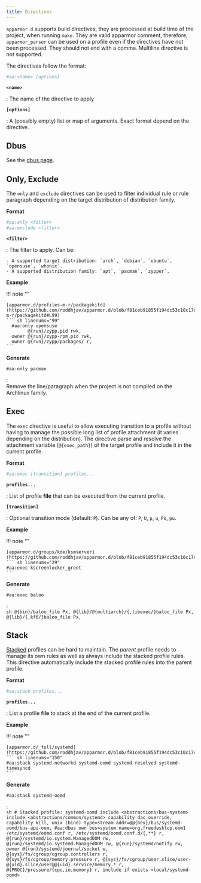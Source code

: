 ```yaml
---
title: Directives
---
```


`apparmor.d` supports build directives, they are processed at build time of the project, when running `make`. They are valid apparmor comment, therefore, `apparmor_parser` can be used on a profile even if the directives have not been processed. They should not end with a comma. Multiline directive is not supported.

The directives follow the format:
```sh
#aa:<name> [options]
```

**`<name>`**

:   The name of the directive to apply


**`[options]`**

:   A (possibly empty) list or map of arguments. Exact format depend on the directive.

## Dbus

See the [dbus page](dbus.md#dbus-directive).

    
## Only, Exclude

The `only` and `exclude` directives can be used to filter individual rule or rule paragraph depending on the target distribution of distribution family.

**Format**

```sh
#aa:only <filter>
#aa:exclude <filter>
```

**`<filter>`**

:   The filter to apply. Can be:

    - A supported target distribution: `arch`, `debian`, `ubuntu`, `opensuse`, `whonix`.
    - A supported distribution family: `apt`, `pacman`, `zypper`.

**Example**

!!! note ""

    [apparmor.d/profiles-m-r/packagekitd](https://github.com/roddhjav/apparmor.d/blob/f81ceb91855f194dc53c10c17cbe1d7b50434a1e/apparmor.d/profiles-m-r/packagekitd#L99)
    ``` sh linenums="99"
      #aa:only opensuse
            @{run}/zypp.pid rwk,
      owner @{run}/zypp-rpm.pid rwk,
      owner @{run}/zypp/packages/ r,
    ```

**Generate**

`#aa:only pacman`

:   
    Remove the line/paragraph when the project is not compiled on the Archlinux family.


## Exec

The `exec` directive is useful to allow executing transition to a profile without having to manage the possible long list of profile attachment (it varies depending on the distribution). The directive parse and resolve the attachment variable (`@{exec_path}`) of the target profile and include it in the current profile.

**Format**

```sh
#aa:exec [transition] profiles...
```

**`profiles...`**

:   List of profile **file** that can be executed from the current profile.

**`[transition]`**

:   Optional transition mode (default: `P`). Can be any of: `P`, `U`, `p`, `u`, `PU`, `pu`.


**Example**

!!! note ""

    [apparmor.d/groups/kde/ksmserver](https://github.com/roddhjav/apparmor.d/blob/f81ceb91855f194dc53c10c17cbe1d7b50434a1e/apparmor.d/groups/kde/ksmserver#L29)
    ``` sh linenums="29"
    #aa:exec kscreenlocker_greet
    ```

**Generate**

`#aa:exec baloo`

:   
    ```sh
    @{bin}/baloo_file Px,
    @{lib}/@{multiarch}/{,libexec/}baloo_file Px,
    @{lib}/{,kf6/}baloo_file Px,
    ```


## Stack

[Stacked](https://gitlab.com/apparmor/apparmor/-/wikis/AppArmorStacking) profiles can be hard to maintain. The *parent* profile needs to manage its own rules as well as always include the stacked profile rules. This directive automatically include the stacked profile rules into the parent profile.

**Format**

```sh
#aa:stack profiles...
```

**`profiles...`**

:   List a profile **file** to stack at the end of the current profile.


**Example**

!!! note ""

    [apparmor.d/_full/systemd](https://github.com/roddhjav/apparmor.d/blob/f81ceb91855f194dc53c10c17cbe1d7b50434a1e/apparmor.d/groups/_full/systemd#L150)
    ``` sh linenums="150"
    #aa:stack systemd-networkd systemd-oomd systemd-resolved systemd-timesyncd
    ```

**Generate**

`#aa:stack systemd-oomd`

:   
    ```sh
    # Stacked profile: systemd-oomd
    include <abstractions/bus-system>
    include <abstractions/common/systemd>
    capability dac_override,
    capability kill,
    unix (bind) type=stream addr=@@{hex}/bus/systemd-oomd/bus-api-oom,
    #aa:dbus own bus=system name=org.freedesktop.oom1
    /etc/systemd/oomd.conf r,
    /etc/systemd/oomd.conf.d/{,**} r,
            @{run}/systemd/io.system.ManagedOOM rw,
            @{run}/systemd/io.systemd.ManagedOOM rw,
            @{run}/systemd/notify rw,
    owner @{run}/systemd/journal/socket w,
    @{sys}/fs/cgroup/cgroup.controllers r,
    @{sys}/fs/cgroup/memory.pressure r,
    @{sys}/fs/cgroup/user.slice/user-@{uid}.slice/user@@{uid}.service/memory.* r,
    @{PROC}/pressure/{cpu,io,memory} r,
    include if exists <local/systemd-oomd>
    ```
